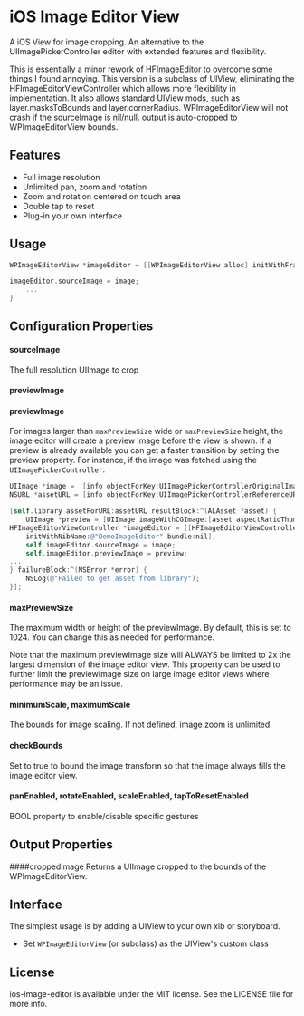 iOS Image Editor View
================

A iOS View for image cropping. An alternative to the UIImagePickerController editor with extended features and flexibility. 

This is essentially a minor rework of HFImageEditor to overcome some things I found annoying. This version is a subclass of UIView, eliminating the HFImageEditorViewController which allows more flexibility in implementation. It also allows standard UIView mods, such as layer.masksToBounds and layer.cornerRadius. WPImageEditorView will not crash if the sourceImage is nil/null. output is auto-cropped to WPImageEditorView bounds.



Features
--------

* Full image resolution
* Unlimited pan, zoom and rotation
* Zoom and rotation centered on touch area
* Double tap to reset
* Plug-in your own interface


Usage
-----

```objective-c
WPImageEditorView *imageEditor = [[WPImageEditorView alloc] initWithFrame: CGRectMake(10, 80, 300, 300)];

imageEditor.sourceImage = image;
    ...
}
```

Configuration Properties
----------

#### sourceImage
The full resolution UIImage to crop

#### previewImage

#### previewImage

For images larger than <code>maxPreviewSize</code> wide or <code>maxPreviewSize</code> height, the image editor will create a preview image before the view is shown. If a preview is already available you can get a faster transition by setting the preview property. For instance, if the image was fetched using the <code>UIImagePickerController</code>:

```objective-c
UIImage *image =  [info objectForKey:UIImagePickerControllerOriginalImage];
NSURL *assetURL = [info objectForKey:UIImagePickerControllerReferenceURL];

[self.library assetForURL:assetURL resultBlock:^(ALAsset *asset) {
    UIImage *preview = [UIImage imageWithCGImage:[asset aspectRatioThumbnail]];
HFImageEditorViewController *imageEditor = [[HFImageEditorViewController alloc] 
	initWithNibName:@"DemoImageEditor" bundle:nil];
    self.imageEditor.sourceImage = image;
    self.imageEditor.previewImage = preview;        
...
} failureBlock:^(NSError *error) {
    NSLog(@"Failed to get asset from library");
}];
```

#### maxPreviewSize
The maximum width or height of the previewImage. By default, this is set to 1024. You can change this as needed for performance. 

Note that the maximum previewImage size will ALWAYS be limited to 2x the largest dimension of the image editor view. This property can be used to further limit the previewImage size on large image editor views where performance may be an issue.

#### minimumScale, maximumScale
The bounds for image scaling. If not defined, image zoom is unlimited.

#### checkBounds
Set to true to bound the image transform so that the image always fills the image editor view.

#### panEnabled, rotateEnabled, scaleEnabled, tapToResetEnabled
BOOL property to enable/disable specific gestures

Output Properties
----------

####croppedImage
Returns a UIImage cropped to the bounds of the WPImageEditorView.


Interface
---------
The simplest usage is by adding a UIView to your own xib or storyboard.
 
* Set <code>WPImageEditorView</code> (or subclass) as the UIView's custom class


License
---------
ios-image-editor is available under the MIT license. See the LICENSE file for more info.
